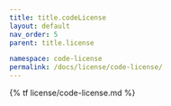 ```yaml
---
title: title.codeLicense
layout: default
nav_order: 5
parent: title.license

namespace: code-license
permalink: /docs/license/code-license/
---
```

{% tf license/code-license.md %}